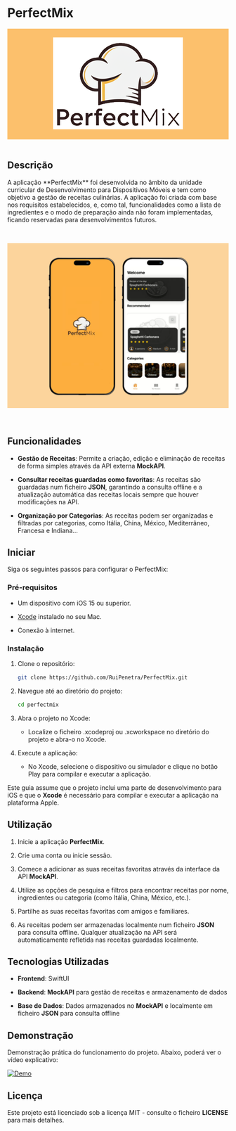 



# PerfectMix

<div style="background-color:#FCC06C; padding: 20px; text-align: center;">
  <img src="https://github.com/RuiPenetra/PerfectMix/blob/master/doc/logo.png" alt="Logo">
</div>

<br>

## Descrição

<p>
A aplicação **PerfectMix** foi desenvolvida no âmbito da unidade curricular de Desenvolvimento para Dispositivos Móveis e tem como objetivo a gestão de receitas culinárias. A aplicação foi criada com base nos requisitos estabelecidos, e, como tal, funcionalidades como a lista de ingredientes e o modo de preparação ainda não foram implementadas, ficando reservadas para desenvolvimentos futuros.

<p>

<br>

<p align="center">
  <img src="https://github.com/RuiPenetra/PerfectMix/blob/master/doc/banner.png" alt="Banner">
</p>

<br>


## Funcionalidades

- **Gestão de Receitas**: Permite a criação, edição e eliminação de receitas de forma simples através da API externa **MockAPI**.

- **Consultar receitas guardadas como favoritas**: As receitas são guardadas num ficheiro **JSON**, garantindo a consulta offline e a atualização automática das receitas locais sempre que houver modificações na API.

- **Organização por Categorias**: As receitas podem ser organizadas e filtradas por categorias, como Itália, China, México, Mediterrâneo, Francesa e Indiana...


## Iniciar

Siga os seguintes passos para configurar o PerfectMix:


### Pré-requisitos

- Um dispositivo com iOS 15 ou superior.

- [Xcode](https://developer.apple.com/xcode/) instalado no seu Mac.

- Conexão à internet.

### Instalação

1. Clone o repositório:
   ```bash
   git clone https://github.com/RuiPenetra/PerfectMix.git
   ```
2. Navegue até ao diretório do projeto:
   ```bash
   cd perfectmix
   ```
3. Abra o projeto no Xcode:
   - Localize o ficheiro .xcodeproj ou .xcworkspace no diretório do projeto e abra-o no Xcode.

4. Execute a aplicação:
   - No Xcode, selecione o dispositivo ou simulador e clique no botão Play para compilar e executar a aplicação.

 
Este guia assume que o projeto inclui uma parte de desenvolvimento para iOS e que o **Xcode** é necessário para compilar e executar a aplicação na plataforma Apple.



## Utilização

1. Inicie a aplicação **PerfectMix**.

2. Crie uma conta ou inicie sessão.

3. Comece a adicionar as suas receitas favoritas através da interface da API **MockAPI**.

4. Utilize as opções de pesquisa e filtros para encontrar receitas por nome, ingredientes ou categoria (como Itália, China, México, etc.).

5. Partilhe as suas receitas favoritas com amigos e familiares.

6. As receitas podem ser armazenadas localmente num ficheiro **JSON** para consulta offline. Qualquer atualização na API será automaticamente refletida nas receitas guardadas localmente.


## Tecnologias Utilizadas

- **Frontend**: SwiftUI

- **Backend**: **MockAPI** para gestão de receitas e armazenamento de dados

- **Base de Dados**: Dados armazenados no **MockAPI** e localmente em ficheiro **JSON** para consulta offline


## Demonstração

Demonstração prática do funcionamento do projeto. Abaixo, poderá ver o vídeo explicativo:


[![Demo](https://img.youtube.com/vi/oxgpi75OShE/0.jpg)](https://www.youtube.com/watch?v=oxgpi75OShE)



## Licença

Este projeto está licenciado sob a licença MIT - consulte o ficheiro **LICENSE** para mais detalhes.


